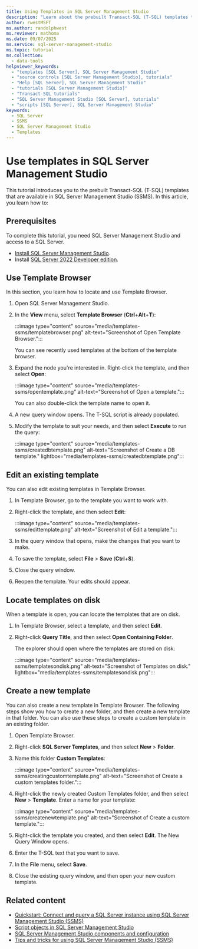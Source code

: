 ```yaml
---
title: Using Templates in SQL Server Management Studio
description: "Learn about the prebuilt Transact-SQL (T-SQL) templates that are available in SQL Server Management Studio (SSMS)."
author: rwestMSFT
ms.author: randolphwest
ms.reviewer: mathoma
ms.date: 09/07/2025
ms.service: sql-server-management-studio
ms.topic: tutorial
ms.collection:
  - data-tools
helpviewer_keywords:
  - "templates [SQL Server], SQL Server Management Studio"
  - "source controls [SQL Server Management Studio], tutorials"
  - "Help [SQL Server], SQL Server Management Studio"
  - "tutorials [SQL Server Management Studio]"
  - "Transact-SQL tutorials"
  - "SQL Server Management Studio [SQL Server], tutorials"
  - "scripts [SQL Server], SQL Server Management Studio"
keywords:
  - SQL Server
  - SSMS
  - SQL Server Management Studio
  - Templates
---
```


# Use templates in SQL Server Management Studio

This tutorial introduces you to the prebuilt Transact-SQL (T-SQL) templates that are available in SQL Server Management Studio (SSMS). In this article, you learn how to:

## Prerequisites

To complete this tutorial, you need SQL Server Management Studio and access to a SQL Server.

- [Install SQL Server Management Studio](../install/install.md).
- Install [SQL Server 2022 Developer edition](https://www.microsoft.com/sql-server/sql-server-downloads).

## Use Template Browser

In this section, you learn how to locate and use Template Browser.

1. Open SQL Server Management Studio.

1. In the **View** menu, select **Template Browser** (**Ctrl**+**Alt**+**T**):

   :::image type="content" source="media/templates-ssms/templatebrowser.png" alt-text="Screenshot of Open Template Browser.":::

   You can see recently used templates at the bottom of the template browser.

1. Expand the node you're interested in. Right-click the template, and then select **Open**:

   :::image type="content" source="media/templates-ssms/opentemplate.png" alt-text="Screenshot of Open a template.":::

   You can also double-click the template name to open it.

1. A new query window opens. The T-SQL script is already populated.

1. Modify the template to suit your needs, and then select **Execute** to run the query:

   :::image type="content" source="media/templates-ssms/createdbtemplate.png" alt-text="Screenshot of Create a DB template." lightbox="media/templates-ssms/createdbtemplate.png":::

## Edit an existing template

You can also edit existing templates in Template Browser.

1. In Template Browser, go to the template you want to work with.

1. Right-click the template, and then select **Edit**:

   :::image type="content" source="media/templates-ssms/edittemplate.png" alt-text="Screenshot of Edit a template.":::

1. In the query window that opens, make the changes that you want to make.

1. To save the template, select **File** > **Save** (**Ctrl**+**S**).

1. Close the query window.

1. Reopen the template. Your edits should appear.

## Locate templates on disk

When a template is open, you can locate the templates that are on disk.

1. In Template Browser, select a template, and then select **Edit**.

1. Right-click **Query Title**, and then select **Open Containing Folder**.

   The explorer should open where the templates are stored on disk:

   :::image type="content" source="media/templates-ssms/templatesondisk.png" alt-text="Screenshot of Templates on disk." lightbox="media/templates-ssms/templatesondisk.png":::

## Create a new template

You can also create a new template in Template Browser. The following steps show you how to create a new folder, and then create a new template in that folder. You can also use these steps to create a custom template in an existing folder.

1. Open Template Browser.

1. Right-click **SQL Server Templates**, and then select **New** > **Folder**.

1. Name this folder **Custom Templates**:

   :::image type="content" source="media/templates-ssms/creatingcustomtemplate.png" alt-text="Screenshot of Create a custom templates folder.":::

1. Right-click the newly created Custom Templates folder, and then select **New** > **Template**. Enter a name for your template:

   :::image type="content" source="media/templates-ssms/createnewtemplate.png" alt-text="Screenshot of Create a custom template.":::

1. Right-click the template you created, and then select **Edit**. The New Query Window opens.

1. Enter the T-SQL text that you want to save.

1. In the **File** menu, select **Save**.

1. Close the existing query window, and then open your new custom template.

## Related content

- [Quickstart: Connect and query a SQL Server instance using SQL Server Management Studio (SSMS)](../quickstarts/ssms-connect-query-sql-server.md)
- [Script objects in SQL Server Management Studio](../tutorials/scripting-ssms.md)
- [SQL Server Management Studio components and configuration](../tutorials/ssms-configuration.md)
- [Tips and tricks for using SQL Server Management Studio (SSMS)](../tutorials/ssms-tricks.md)
